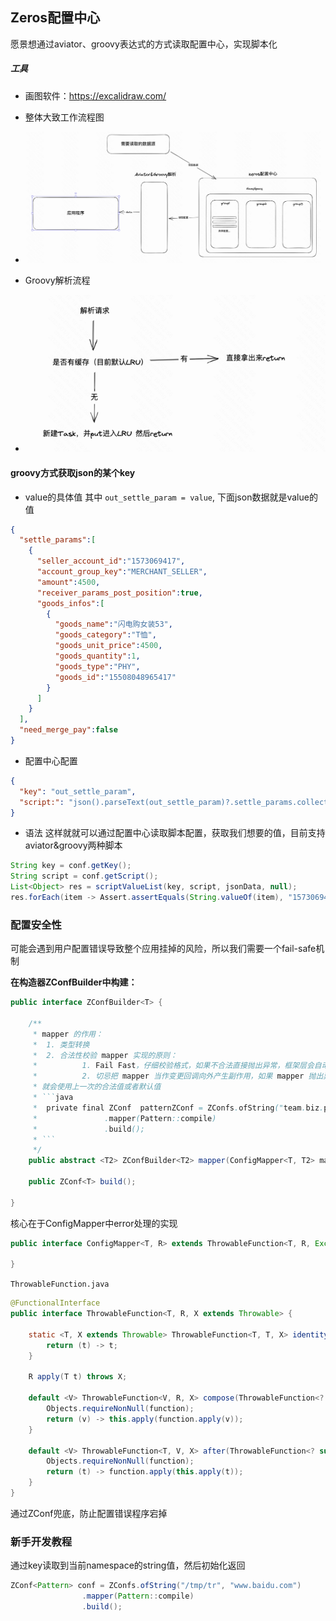 ## Zeros配置中心

愿景想通过aviator、groovy表达式的方式读取配置中心，实现脚本化

##### 工具
- 画图软件：https://excalidraw.com/

- 整体大致工作流程图
- ![img_1.png](img_1.png)
- Groovy解析流程
- ![img_2.png](img_2.png)

#### groovy方式获取json的某个key
- value的具体值 其中 `out_settle_param = value`, 下面json数据就是value的值
```json
{
  "settle_params":[
    {
      "seller_account_id":"1573069417",
      "account_group_key":"MERCHANT_SELLER",
      "amount":4500,
      "receiver_params_post_position":true,
      "goods_infos":[
        {
          "goods_name":"闪电购女装53",
          "goods_category":"T恤",
          "goods_unit_price":4500,
          "goods_quantity":1,
          "goods_type":"PHY",
          "goods_id":"15508048965417"
        }
      ]
    }
  ],
  "need_merge_pay":false
}
```

- 配置中心配置
```json
{
  "key": "out_settle_param",
  "script:": "json().parseText(out_settle_param)?.settle_params.collect{it.seller_account_id}"
}
```
- 语法
这样就就可以通过配置中心读取脚本配置，获取我们想要的值，目前支持aviator&groovy两种脚本
```java
String key = conf.getKey();
String script = conf.getScript();
List<Object> res = scriptValueList(key, script, jsonData, null);
res.forEach(item -> Assert.assertEquals(String.valueOf(item), "1573069417"));
```


### 配置安全性
可能会遇到用户配置错误导致整个应用挂掉的风险，所以我们需要一个fail-safe机制

<b>在构造器ZConfBuilder中构建：</b>
```java
public interface ZConfBuilder<T> {

    /**
     * mapper 的作用：
     *  1. 类型转换
     *  2. 合法性校验 mapper 实现的原则：
     *          1. Fail Fast，仔细校验格式，如果不合法直接抛出异常，框架层会自动返回上一个正确的值或者默认值
     *          2. 切忌把 mapper 当作变更回调向外产生副作用，如果 mapper 抛出异常，很容易产生状态不一致 如下配置方式，如果 ZConf 平台上配置了非法的正则，mapper 会抛出 PatternSyntaxException ZConf
     * 就会使用上一次的合法值或者默认值
     * ```java
     *  private final ZConf  patternZConf = ZConfs.ofString("team.biz.pattern", "baidu\\.com")
     *               .mapper(Pattern::compile)
     *               .build();
     * ```
     */
    public abstract <T2> ZConfBuilder<T2> mapper(ConfigMapper<T, T2> mapper);

    public ZConf<T> build();

}
```

核心在于ConfigMapper中error处理的实现
```java
public interface ConfigMapper<T, R> extends ThrowableFunction<T, R, Exception> {
    
}
```
`ThrowableFunction.java`
```java
@FunctionalInterface
public interface ThrowableFunction<T, R, X extends Throwable> {

    static <T, X extends Throwable> ThrowableFunction<T, T, X> identity() {
        return (t) -> t;
    }

    R apply(T t) throws X;

    default <V> ThrowableFunction<V, R, X> compose(ThrowableFunction<? super V, ? extends T, X> function) {
        Objects.requireNonNull(function);
        return (v) -> this.apply(function.apply(v));
    }

    default <V> ThrowableFunction<T, V, X> after(ThrowableFunction<? super R, ? extends V, X> function) {
        Objects.requireNonNull(function);
        return (t) -> function.apply(this.apply(t));
    }
}
```
通过ZConf兜底，防止配置错误程序宕掉

### 新手开发教程
通过key读取到当前namespace的string值，然后初始化返回
```java
ZConf<Pattern> conf = ZConfs.ofString("/tmp/tr", "www.baidu.com")
                .mapper(Pattern::compile)
                .build();
```

